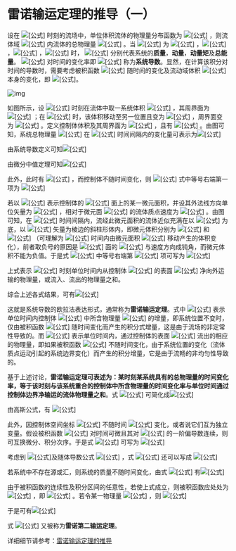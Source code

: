 # 雷诺输运定理的推导（一）

设在 ![[公式]](https://www.zhihu.com/equation?tex=t) 时刻的流场中，单位体积流体的物理量分布函数为 ![[公式]](https://www.zhihu.com/equation?tex=%5CPhi%28%5Cboldsymbol+r%2Ct%29) ，则流体域 ![[公式]](https://www.zhihu.com/equation?tex=%5Ctau_0) 内流体的总物理量 ![[公式]](https://www.zhihu.com/equation?tex=I%3D%5Ciiint+_%7B%5Ctau_0%7D+%5CPhi%28%5Cboldsymbol+r%2C+t%29%5Cmathrm%7Bd%7D+%5Ctau_0) 。当 ![[公式]](https://www.zhihu.com/equation?tex=%5CPhi%28%5Cboldsymbol+r%2Ct%29) 为 ![[公式]](https://www.zhihu.com/equation?tex=%5Crho) ，![[公式]](https://www.zhihu.com/equation?tex=%5Crho+%5Cboldsymbol+V) ，![[公式]](https://www.zhihu.com/equation?tex=%5Crho+%28%5Cboldsymbol+r+%5Ctimes+%5Cboldsymbol+V%29) ，![[公式]](https://www.zhihu.com/equation?tex=%5Crho+%5Cleft%28e%2B%5Cboldsymbol+V%5E2%2F2%5Cright%29) 时， ![[公式]](https://www.zhihu.com/equation?tex=I) 分别代表系统的**质量**，**动量**，**动量矩**及**总能量**。 ![[公式]](https://www.zhihu.com/equation?tex=I) 对时间的变化率即 ![[公式]](https://www.zhihu.com/equation?tex=%5Cdfrac%7B%5Cmathrm%7BD%7DI%7D%7B%5Cmathrm%7BD%7Dt%7D+%3D%5Cdfrac%7B%5Cmathrm+D%7D%7B%5Cmathrm+Dt%7D%5Ciiint+_%7B%5Ctau_0%7D%5CPhi%5Cmathrm%7Bd%7D%5Ctau_0) 称为**系统导数**。显然，在计算该积分对时间的导数时，需要考虑被积函数 ![[公式]](https://www.zhihu.com/equation?tex=%5CPhi) 随时间的变化及流动域体积 ![[公式]](https://www.zhihu.com/equation?tex=%5Ctau_0) 本身的变化，即 ![[公式]](https://www.zhihu.com/equation?tex=I%28t%29%3D%5Ciiint_%7B%5Ctau_0%28t%29%7D%5CPhi%28%5Cboldsymbol+r%2C+t%29%5Cmathrm+d+%5Ctau_0)。

![img](https://pic1.zhimg.com/80/v2-9965f4a1be709482a7266ed853969e18_1440w.jpg)

如图所示，设 ![[公式]](https://www.zhihu.com/equation?tex=t) 时刻在流体中取一系统体积 ![[公式]](https://www.zhihu.com/equation?tex=%5Ctau_0%28t%29) ，其周界面为 ![[公式]](https://www.zhihu.com/equation?tex=S_0%28t%29) ；在 ![[公式]](https://www.zhihu.com/equation?tex=t%2B%5CDelta+t) 时，该体积移动至另一位置且变为 ![[公式]](https://www.zhihu.com/equation?tex=%5Ctau_0%28t%2B%5CDelta+t%29) ，周界面变为 ![[公式]](https://www.zhihu.com/equation?tex=S_0%28t%2B%5CDelta+t%29) 。定义控制体体积及其周界面为 ![[公式]](https://www.zhihu.com/equation?tex=%5Ctau%2CS) ，且有 ![[公式]](https://www.zhihu.com/equation?tex=%5Ctau%3D%5Ctau_0%28t%29%2CS%3DS_0%28t%29) 。由图可知，系统总物理量 ![[公式]](https://www.zhihu.com/equation?tex=I) 在 ![[公式]](https://www.zhihu.com/equation?tex=%5CDelta+t) 时间间隔内的变化量可表示为![[公式]](https://www.zhihu.com/equation?tex=%5Cbegin%7Baligned%7D+%5CDelta+I+%26%3D+I%28t%2B%5CDelta+t%29-+I%28t%29%5C%5C+%26%3D%5Ciiint_%7B%5Ctau_0%28t%2B%5CDelta+t%29%7D+%5CPhi%28%5Cboldsymbol+r%2C+t%2B+%5CDelta+t%29%5Cmathrm%7Bd%7D+%5Ctau_0+-%5Ciiint_%7B%5Ctau_0%28t%29%7D+%5CPhi%28%5Cboldsymbol+r%2C+t%29%5Cmathrm%7Bd%7D+%5Ctau_0+%5C%5C+%26%3D%5Ciiint+_%7B%5Ctau_%7B01%7D%2B%5Ctau_%7B02%7D%7D+%5CPhi%28%5Cboldsymbol+r%2Ct%2B%5CDelta+t%29%5Cmathrm+d+%5Ctau_0+-+%5Ciiint+_%7B%5Ctau_%7B02%7D%2B%5Ctau_%7B03%7D%7D+%5CPhi%28%5Cboldsymbol+r%2Ct%29%5Cmathrm+d+%5Ctau_0%5C%5C+%26%3D%5Ciiint_%7B%5Ctau_%7B02%7D%7D%5B%5CPhi%28%5Cboldsymbol+r%2C+t%2B%5CDelta+t%29+-+%5CPhi%28%5Cboldsymbol+r%2C+t%29%5D+%5Cmathrm%7Bd%7D+%5Ctau_0+%2B+%5Ciiint_%7B%5Ctau_%7B01%7D%7D+%5CPhi%28%5Cboldsymbol+r%2C+t+%2B+%5CDelta+t%29+%5Cmathrm+d%5Ctau_0+-%5Ciiint_%7B%5Ctau_%7B03%7D%7D+%5CPhi%28%5Cboldsymbol+r%2C+t%29%5Cmathrm%7Bd%7D+%5Ctau_0+%5C%5C+%5Cend%7Baligned%7D)

由系统导数定义可知![[公式]](https://www.zhihu.com/equation?tex=%5Cdfrac%7B%5Cmathrm+D+I%28t%29%7D%7B%5Cmathrm+Dt%7D%3D%5Clim_%7B%5CDelta+t+%5Cto+0%7D+%5Cdfrac%7B%5CDelta+I%7D%7B%5CDelta+t%7D+%3D+%5Clim_%7B%5CDelta+t%5Cto0%7D%5Cdfrac%7B%5Cdisplaystyle+%5Ciiint_%7B%5Ctau_%7B02%7D%7D%5B%5CPhi%28%5Cboldsymbol+r%2C+t%2B%5CDelta+t%29+-+%5CPhi%28%5Cboldsymbol+r%2C+t%29%5D+%5Cmathrm%7Bd%7D+%5Ctau_0%7D%7B%5CDelta+t%7D+%2B+%5Clim_%7B%5CDelta+t%5Cto0%7D%5Cdfrac%7B%5Cdisplaystyle%5Ciiint_%7B%5Ctau_%7B01%7D%7D+%5CPhi%28%5Cboldsymbol+r%2C+t+%2B+%5CDelta+t%29+%5Cmathrm+d%5Ctau_0%7D%7B%5CDelta+t%7D+-%5Clim_%7B%5CDelta+t%5Cto0%7D%5Cdfrac%7B%5Cdisplaystyle%5Ciiint_%7B%5Ctau_%7B03%7D%7D+%5CPhi%28%5Cboldsymbol+r%2C+t%29%5Cmathrm%7Bd%7D+%5Ctau_0+%7D%7B%5CDelta+t%7D+%5Ctag%7B1%7D)

由微分中值定理可知![[公式]](https://www.zhihu.com/equation?tex=%5CPhi%28%5Cboldsymbol+r%2Ct%2B%5CDelta+t%29+-+%5CPhi%28%5Cboldsymbol+r%2C+t%29+%3D+%5CDelta+t%5Cleft+%28%5Cdfrac%7B%5Cpartial+%5CPhi+%7D%7B%5Cpartial+t%7D%5Cright%29_%7Bt%2B+%5Ctheta+%5CDelta+t%7D%2C+0%5Cleqslant+%5Ctheta+%5Cleqslant+1+%5C%5C)

此外，此时有 ![[公式]](https://www.zhihu.com/equation?tex=%5Ctau_%7B02%7D%5Cto+%5Ctau_0%28t%29%3D%5Ctau) ，而控制体不随时间变化，则 ![[公式]](https://www.zhihu.com/equation?tex=%281%29) 式中等号右端第一项为 ![[公式]](https://www.zhihu.com/equation?tex=%5Clim_%7B%5CDelta+t%5Cto0%7D%5Cdfrac%7B%5Cdisplaystyle+%5Ciiint_%7B%5Ctau_%7B02%7D%7D%5B%5CPhi%28%5Cboldsymbol+r%2C+t%2B%5CDelta+t%29+-+%5CPhi%28%5Cboldsymbol+r%2C+t%29%5D+%5Cmathrm%7Bd%7D+%5Ctau_0%7D%7B%5CDelta+t%7D+%3D%5Ciiint_%7B%5Ctau%7D+%5Cdfrac%7B%5Cpartial+%5CPhi%28%5Cboldsymbol+r%2Ct%29%7D%7B%5Cpartial+t%7D+%5Cmathrm%7Bd%7D+%5Ctau+%3D+%5Cdfrac%7B%5Cpartial+%7D%7B%5Cpartial+t%7D+%5Ciiint_%7B%5Ctau%7D+%5CPhi%28%5Cboldsymbol+r%2C+t%29%5Cmathrm+d%5Ctau)

若以 ![[公式]](https://www.zhihu.com/equation?tex=%5Cmathrm+d%5Cboldsymbol+S) 表示控制体的 ![[公式]](https://www.zhihu.com/equation?tex=S_1%2CS_2) 面上的某一微元面积，并设其外法线方向单位矢量为 ![[公式]](https://www.zhihu.com/equation?tex=%5Cboldsymbol+n) ，相对于微元面 ![[公式]](https://www.zhihu.com/equation?tex=%5Cmathrm+d+%5Cboldsymbol+S) 的流体质点速度为 ![[公式]](https://www.zhihu.com/equation?tex=%5Cboldsymbol+V) 。由图可知，在 ![[公式]](https://www.zhihu.com/equation?tex=%5CDelta+t) 时间间隔内，流经此微元面积的流体近似充满在以 ![[公式]](https://www.zhihu.com/equation?tex=%5Cmathrm+d+%5Cboldsymbol+S) 为底，以 ![[公式]](https://www.zhihu.com/equation?tex=%5Cboldsymbol+V%5CDelta+t) 矢量为棱边的斜柱形体内，即微元体积分别为 ![[公式]](https://www.zhihu.com/equation?tex=-%5Cboldsymbol+V+%5CDelta+t+%5Cboldsymbol+%5Ccdot+%5Cboldsymbol+n%5Cmathrm+d++S) 和 ![[公式]](https://www.zhihu.com/equation?tex=%5Cboldsymbol+V+%5CDelta+t+%5Cboldsymbol+%5Ccdot+%5Cboldsymbol+n%5Cmathrm+d++S) （可理解为 ![[公式]](https://www.zhihu.com/equation?tex=%5CDelta+t) 时间内由微元面积 ![[公式]](https://www.zhihu.com/equation?tex=%5Cmathrm+d+%5Cboldsymbol+S) 移动产生的体积变化），前者取负号的原因是 ![[公式]](https://www.zhihu.com/equation?tex=S_1) 面的 ![[公式]](https://www.zhihu.com/equation?tex=+%5Cboldsymbol+n) 与速度方向成钝角，而微元体积不能为负值。于是式 ![[公式]](https://www.zhihu.com/equation?tex=%281%29) 中等号右端第 ![[公式]](https://www.zhihu.com/equation?tex=2%2C3) 项可写为 ![[公式]](https://www.zhihu.com/equation?tex=%5Cbegin%7Baligned%7D+%5Clim_%7B%5CDelta+t%5Cto0%7D%5Cdfrac%7B%5Cdisplaystyle%5Ciiint_%7B%5Ctau_%7B01%7D%7D+%5CPhi%28%5Cboldsymbol+r%2C+t+%2B+%5CDelta+t%29+%5Cmathrm+d%5Ctau_0%7D%7B%5CDelta+t%7D+-%5Clim_%7B%5CDelta+t%5Cto0%7D%5Cdfrac%7B%5Cdisplaystyle%5Ciiint_%7B%5Ctau_%7B03%7D%7D+%5CPhi%28%5Cboldsymbol+r%2C+t%29%5Cmathrm%7Bd%7D+%5Ctau_0+%7D%7B%5CDelta+t%7D%26+%5Capprox+%5Ciint_%7BS_2%7D+%5CPhi%28%5Cboldsymbol+r%2Ct+%29%5Cboldsymbol+V%5Cboldsymbol+%5Ccdot+%5Cboldsymbol+n%5Cmathrm+dS-%5Cleft%28-%5Ciint_%7BS_1%7D+%5CPhi%28%5Cboldsymbol+r%2Ct+%29%5Cboldsymbol+V%5Cboldsymbol+%5Ccdot+%5Cboldsymbol+n%5Cmathrm+dS%5Cright%29+%5C%5C+%26%3D%5Ciint_%7BS_2%7D+%5CPhi%28%5Cboldsymbol+r%2Ct+%29%5Cboldsymbol+V%5Cboldsymbol+%5Ccdot+%5Cboldsymbol+n%5Cmathrm+dS%2B%5Ciint_%7BS_1%7D+%5CPhi%28%5Cboldsymbol+r%2Ct+%29%5Cboldsymbol+V%5Cboldsymbol+%5Ccdot+%5Cboldsymbol+n%5Cmathrm+dS+%5C%5C+%26%3D%5Ciint_%7BS%7D%5C%21%5C%21%5C%21%5C%21%5C%21%5C%21%5C%21%5C%21%5C%21%5C%21%5C%21%5C%21%5C%21%5C%3B%5Csubset%5C%21%5Csupset+%5CPhi%28%5Cboldsymbol+r%2Ct+%29%5Cboldsymbol+V%5Cboldsymbol+%5Ccdot+%5Cboldsymbol+n%5Cmathrm+dS+%5Cend%7Baligned%7D)

上式表示 ![[公式]](https://www.zhihu.com/equation?tex=t) 时刻单位时间内从控制体 ![[公式]](https://www.zhihu.com/equation?tex=%5Ctau) 的表面 ![[公式]](https://www.zhihu.com/equation?tex=%5Cboldsymbol+S) 净向外运输的物理量，或流入、流出的物理量之和。

综合上述各式结果，可有![[公式]](https://www.zhihu.com/equation?tex=%5Cdfrac%7B%5Cmathrm%7BD%7D+I%28t%29%7D%7B%5Cmathrm+Dt%7D%3D%5Cdfrac%7B%5Cmathrm%7BD%7D+%7D%7B%5Cmathrm+Dt%7D+%5Ciiint_%7B%5Ctau_0%28t%29%7D+%5CPhi%28%5Cboldsymbol+r%2C+t%29%5Cmathrm%7Bd%7D%5Ctau_0%3D%5Cdfrac%7B%5Cpartial+%7D%7B%5Cpartial+t%7D%5Ciiint_%7B%5Ctau%7D+%5CPhi%28%5Cboldsymbol+r%2C+t%29%5Cmathrm%7Bd%7D+%5Ctau+%2B+%5Ciint_%7BS%7D%5C%21%5C%21%5C%21%5C%21%5C%21%5C%21%5C%21%5C%21%5C%21%5C%21%5C%21%5C%21%5C%21%5C%3B%5Csubset%5C%21%5Csupset+%5CPhi%28%5Cboldsymbol+r%2Ct+%29%5Cboldsymbol+V%5Cboldsymbol+%5Ccdot+%5Cboldsymbol+n%5Cmathrm+d+S+%5Ctag%7B2%7D)

这就是系统导数的欧拉法表达形式，通常称为**雷诺输运定理**。式中 ![[公式]](https://www.zhihu.com/equation?tex=%5Cdfrac%7B%5Cpartial+%7D%7B%5Cpartial+t%7D%5Ciiint_%7B%5Ctau%7D+%5CPhi%28%5Cboldsymbol+r%2C+t%29%5Cmathrm%7Bd%7D+%5Ctau+) 表示单位时间内控制体 ![[公式]](https://www.zhihu.com/equation?tex=%5Ctau) 中所含物理量 ![[公式]](https://www.zhihu.com/equation?tex=%5Ciiint_%7B%5Ctau%7D+%5CPhi%28%5Cboldsymbol+r%2C+t%29%5Cmathrm%7Bd%7D+%5Ctau+) 的增量，即系统位置不变时，仅由被积函数 ![[公式]](https://www.zhihu.com/equation?tex=%5CPhi%28%5Cboldsymbol+r%2C+t%29) 随时间变化而产生的积分式增量，这是由于流场的非定常性导致的。而 ![[公式]](https://www.zhihu.com/equation?tex=%5Ciint_%7BS%7D%5C%21%5C%21%5C%21%5C%21%5C%21%5C%21%5C%21%5C%21%5C%21%5C%21%5C%21%5C%21%5C%21%5C%3B%5Csubset%5C%21%5Csupset+%5CPhi%28%5Cboldsymbol+r%2Ct+%29%5Cboldsymbol+V%5Cboldsymbol+%5Ccdot+%5Cboldsymbol+n%5Cmathrm+d+S) 表示单位时间内，通过控制体的表面 ![[公式]](https://www.zhihu.com/equation?tex=%5Cboldsymbol+S) 流出的相应的物理量，即如果被积函数 ![[公式]](https://www.zhihu.com/equation?tex=%5CPhi%28%5Cboldsymbol+r%2C+t%29) 不随时间变化，由于系统位置的变化（流体质点运动引起的系统边界变化）而产生的积分增量，它是由于流畅的非均匀性导致的。

基于上述讨论，**雷诺输运定理可表述为：某时刻某系统具有的总物理量的时间变化率，等于该时刻与该系统重合的控制体中所含物理量的时间变化率与单位时间通过控制体边界净输运的流体物理量之和**。式 ![[公式]](https://www.zhihu.com/equation?tex=%282%29) 可简化成![[公式]](https://www.zhihu.com/equation?tex=%5Cdfrac%7B%5Cmathrm+D+I%7D%7B%5Cmathrm%7BD%7D+t%7D+%3D%5Cdfrac%7B%5Cmathrm+D+%7D%7B%5Cmathrm%7BD%7D+t%7D+%5Ciiint_%7B%5Ctau%7D+%5CPhi+%5Cmathrm+d%5Ctau%3D%5Cdfrac%7B%5Cpartial+%7D%7B%5Cpartial+t%7D%5Ciiint_%7B%5Ctau%7D+%5CPhi+%5Cmathrm+d%5Ctau+%2B+%5Ciint_%7BS%7D%5C%21%5C%21%5C%21%5C%21%5C%21%5C%21%5C%21%5C%21%5C%21%5C%21%5C%21%5C%21%5C%21%5C%3B%5Csubset%5C%21%5Csupset+%5CPhi%5Cboldsymbol+V%5Cboldsymbol+%5Ccdot+%5Cboldsymbol+n%5Cmathrm+d+S++%5Ctag%7B3%7D)

由高斯公式，有 ![[公式]](https://www.zhihu.com/equation?tex=%5Ciint_%7BS%7D%5C%21%5C%21%5C%21%5C%21%5C%21%5C%21%5C%21%5C%21%5C%21%5C%21%5C%21%5C%21%5C%21%5C%3B%5Csubset%5C%21%5Csupset+%5CPhi%5Cboldsymbol+V%5Cboldsymbol+%5Ccdot+%5Cboldsymbol+n%5Cmathrm+d%5Cboldsymbol+S+%3D%5Ciiint_%7B%5Ctau%7D++%5Cboldsymbol+%7B%5Cnabla+%5Ccdot%7D%28%5CPhi+%5Cboldsymbol+V%29%5Cmathrm%7Bd%7D+%5Ctau%5C%5C)

此外，因控制体空间坐标 ![[公式]](https://www.zhihu.com/equation?tex=%28x%2Cy%2Cz%29) 不随时间 ![[公式]](https://www.zhihu.com/equation?tex=t) 变化，或者说它们互为独立变量。假设被积函数 ![[公式]](https://www.zhihu.com/equation?tex=%5CPhi) 对时间可微且其对 ![[公式]](https://www.zhihu.com/equation?tex=t) 的一阶偏导数连续，则可互换微分、积分次序。于是式 ![[公式]](https://www.zhihu.com/equation?tex=%283%29) 可写为 ![[公式]](https://www.zhihu.com/equation?tex=%5Cdfrac%7B%5Cmathrm+D+%7D%7B%5Cmathrm%7BD%7D+t%7D+%5Ciiint_%7B%5Ctau%7D+%5CPhi+%5Cmathrm+d%5Ctau+%3D+%5Ciiint_%7B%5Ctau%7D+%5Cleft+%5B%5Cdfrac%7B%5Cpartial+%5CPhi+%7D%7B%5Cpartial+t%7D+%2B+%5Cboldsymbol+%7B%5Cnabla+%5Ccdot%7D%28%5CPhi+%5Cboldsymbol+V%29%5Cright%5D+%5Cmathrm+d%5Ctau+%5Ctag%7B4%7D)

考虑到 ![[公式]](https://www.zhihu.com/equation?tex=%5Cboldsymbol+%7B%5Cnabla+%5Ccdot%7D%28%5CPhi+%5Cboldsymbol+V%29%3D%5Cboldsymbol+%7BV+%5Ccdot%7D%28%5Cboldsymbol+%5Cnabla+%5CPhi%29%2B%5CPhi+%5Cboldsymbol+%7B%5Cnabla+%5Ccdot+V%7D)及随体导数公式 ![[公式]](https://www.zhihu.com/equation?tex=%5Cdfrac%7B%5Cmathrm+D+%5CPhi+%7D%7B%5Cmathrm+D+t++%7D%3D+%5Cdfrac%7B%5Cpartial+%5CPhi+%7D%7B%5Cpartial+t++%7D+%2B+%28%5Cboldsymbol%7BV%5Ccdot+%5Cnabla%7D%29%5CPhi) ，式 ![[公式]](https://www.zhihu.com/equation?tex=%284%29) 还可以写成 ![[公式]](https://www.zhihu.com/equation?tex=%5Cdfrac%7B%5Cmathrm+D+%7D%7B%5Cmathrm%7BD%7D+t%7D+%5Ciiint_%7B%5Ctau%7D+%5CPhi+%5Cmathrm+d%5Ctau+%3D+%5Ciiint_%7B%5Ctau%7D+%5Cleft+%5B%5Cdfrac%7B%5Cmathrm+D%5CPhi++%7D%7B%5Cmathrm%7BD%7D+t%7D+%2B%5CPhi+%28%5Cboldsymbol%7B+%5Cnabla+%5Ccdot+V%7D%29%5Cright%5D+%5Cmathrm+d%5Ctau+%5Ctag%7B5%7D)

若系统中不存在源或汇，则系统的质量不随时间变化，由式 ![[公式]](https://www.zhihu.com/equation?tex=%285%29) 有![[公式]](https://www.zhihu.com/equation?tex=0%3D%5Cdfrac%7B%5Cmathrm+D%7D%7B%5Cmathrm+Dt%7D%5Ciiint_%5Ctau+%5Crho+%5Cmathrm+d+%5Ctau%3D%5Ciiint_%5Ctau+%5Cleft+%28%5Cdfrac%7B%5Cmathrm+D%5Crho%7D%7B%5Cmathrm+Dt%7D%2B%5Crho+%5Cboldsymbol%7B%5Cnabla+%5Ccdot+V%7D%5Cright%29+%5Cmathrm+d+%5Ctau+%5C%5C)

由于被积函数的连续性及积分区间的任意性，若使上式成立，则被积函数应处处为 ![[公式]](https://www.zhihu.com/equation?tex=0) ，即 ![[公式]](https://www.zhihu.com/equation?tex=%5Cdfrac%7B%5Cmathrm+D%5Crho%7D%7B%5Cmathrm+Dt%7D%2B%5Crho+%5Cboldsymbol%7B%5Cnabla+%5Ccdot+V%7D+%3D0) 。若令某一物理量 ![[公式]](https://www.zhihu.com/equation?tex=%5CPhi%3D%5Crho+F) ，则 ![[公式]](https://www.zhihu.com/equation?tex=%5Cdfrac%7B%5Cmathrm+D%7D%7B%5Cmathrm+Dt%7D%5Ciiint_%5Ctau+%5Crho+F%5Cmathrm+d%5Ctau%3D%5Ciiint_%5Ctau+%5Cleft%5B%5Cdfrac%7B%5Cmathrm+D%28%5Crho+F%29%7D%7B%5Cmathrm+Dt%7D%2B%5Crho+F+%5Cboldsymbol%7B%5Cnabla+%5Ccdot+V%7D%5Cright%5D%5Cmathrm+d+%5Ctau+%3D+%5Ciiint_%7B%5Ctau%7D+%5Cleft+%28%5Crho+%5Cdfrac%7B%5Cmathrm+DF%7D%7B%5Cmathrm+Dt%7D+%2B+F%5Cdfrac%7B%5Cmathrm+D%5Crho+%7D%7B%5Cmathrm+Dt%7D+%2B+%5Crho+F++%5Cboldsymbol%7B%5Cnabla+%5Ccdot+V%7D%5Cright%29%5Cmathrm+d+%5Ctau)

于是可有![[公式]](https://www.zhihu.com/equation?tex=%5Cdfrac%7B%5Cmathrm+D%7D%7B%5Cmathrm+Dt%7D%5Ciiint_%5Ctau+%5Crho+F%5Cmathrm+d%5Ctau+%3D+%5Ciiint_%5Ctau+%5Crho+%5Cdfrac%7B%5Cmathrm+DF%7D%7B%5Cmathrm+Dt%7D%5Cmathrm+d%5Ctau+%5Ctag%7B6%7D+)

式 ![[公式]](https://www.zhihu.com/equation?tex=%286%29) 又被称为**雷诺第二输运定理**。

详细细节请参考：[雷诺输运定理的推导](https://zhuanlan.zhihu.com/p/89710260)

